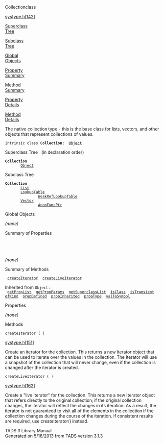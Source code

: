 ---
---
<span class="title">Collection</span><span class="type">class</span>

[systype.h](../file/systype.h.html)\[[142](../source/systype.h.html#142)\]

[Superclass  
Tree](#_SuperClassTree_)

[Subclass  
Tree](#_SubClassTree_)

[Global  
Objects](#_ObjectSummary_)

[Property  
Summary](#_PropSummary_)

[Method  
Summary](#_MethodSummary_)

[Property  
Details](#_Properties_)

[Method  
Details](#_Methods_)

<div class="fdesc">

The native collection type - this is the base class for lists, vectors,
and other objects that represent collections of values.

`intrinsic class `**`Collection`**` :   `[`Object`](../object/Object.html)

</div>

<span id="_SuperClassTree_"></span>

<div class="mjhd">

<span class="hdln">Superclass Tree</span>   (in declaration order)

</div>

**`Collection`**  
`         `[`Object`](../object/Object.html)  
<span id="_SubClassTree_"></span>

<div class="mjhd">

<span class="hdln">Subclass Tree</span>  

</div>

**`Collection`**  
`         `[`List`](../object/List.html)  
`         `[`LookupTable`](../object/LookupTable.html)  
`                 `[`WeakRefLookupTable`](../object/WeakRefLookupTable.html)  
`         `[`Vector`](../object/Vector.html)  
`                 `[`AnonFuncPtr`](../object/AnonFuncPtr.html)  
<span id="_ObjectSummary_"></span>

<div class="mjhd">

<span class="hdln">Global Objects</span>  

</div>

*(none)* <span id="_PropSummary_"></span>

<div class="mjhd">

<span class="hdln">Summary of Properties</span>  

</div>

` `

` `

*(none)* <span id="_MethodSummary_"></span>

<div class="mjhd">

<span class="hdln">Summary of Methods</span>  

</div>

` `[`createIterator`](#createIterator)`  `[`createLiveIterator`](#createLiveIterator)`  `

Inherited from `Object` :  
` `[`getPropList`](../object/Object.html#getPropList)`  `[`getPropParams`](../object/Object.html#getPropParams)`  `[`getSuperclassList`](../object/Object.html#getSuperclassList)`  `[`isClass`](../object/Object.html#isClass)`  `[`isTransient`](../object/Object.html#isTransient)`  `[`ofKind`](../object/Object.html#ofKind)`  `[`propDefined`](../object/Object.html#propDefined)`  `[`propInherited`](../object/Object.html#propInherited)`  `[`propType`](../object/Object.html#propType)`  `[`valToSymbol`](../object/Object.html#valToSymbol)`  `

<span id="_Properties_"></span>

<div class="mjhd">

<span class="hdln">Properties</span>  

</div>

*(none)* <span id="_Methods_"></span>

<div class="mjhd">

<span class="hdln">Methods</span>  

</div>

<span id="createIterator"></span>

`createIterator ( )`

[systype.h](../file/systype.h.html)\[[151](../source/systype.h.html#151)\]

<div class="desc">

Create an iterator for the collection. This returns a new Iterator
object that can be used to iterate over the values in the collection.
The Iterator will use a snapshot of the collection that will never
change, even if the collection is changed after the iterator is created.

</div>

<span id="createLiveIterator"></span>

`createLiveIterator ( )`

[systype.h](../file/systype.h.html)\[[162](../source/systype.h.html#162)\]

<div class="desc">

Create a "live iterator" for the collection. This returns a new Iterator
object that refers directly to the original collection; if the original
collection changes, the iterator will reflect the changes in its
iteration. As a result, the iterator is not guaranteed to visit all of
the elements in the collection if the collection changes during the
course of the iteration. If consistent results are required, use
createIterator() instead.

</div>

<div class="ftr">

TADS 3 Library Manual  
Generated on 5/16/2013 from TADS version 3.1.3

</div>
